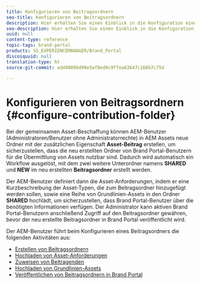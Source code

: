 ```yaml
---
title: Konfigurieren von Beitragsordnern
seo-title: Konfigurieren von Beitragsordnern
description: Hier erhalten Sie einen Einblick in die Konfiguration eines Beitragsordners in Brand Portal.
seo-description: Hier erhalten Sie einen Einblick in die Konfiguration eines Beitragsordners in Brand Portal.
uuid: null
content-type: reference
topic-tags: brand-portal
products: SG_EXPERIENCEMANAGER/Brand_Portal
discoiquuid: null
translation-type: ht
source-git-commit: add4009bd99e5af8ed0c9ffea63647c166b7c75d

---
```



# Konfigurieren von Beitragsordnern {#configure-contribution-folder}

Bei der gemeinsamen Asset-Beschaffung können AEM-Benutzer (Administratoren/Benutzer ohne Administratorrechte) in AEM Assets neue Ordner mit der zusätzlichen Eigenschaft **Asset-Beitrag** erstellen, um sicherzustellen, dass die neu erstellten Ordner von Brand Portal-Benutzern für die Übermittlung von Assets nutzbar sind. Dadurch wird automatisch ein Workflow ausgelöst, mit dem zwei weitere Unterordner namens **SHARED** und **NEW** im neu erstellten **Beitragsordner** erstellt werden.

Der AEM-Benutzer definiert dann die Asset-Anforderungen, indem er eine Kurzbeschreibung der Asset-Typen, die zum Beitragsordner hinzugefügt werden sollen, sowie eine Reihe von Grundlinien-Assets in den Ordner **SHARED** hochlädt, um sicherzustellen, dass Brand Portal-Benutzer über die benötigten Informationen verfügen. Der Administrator kann aktiven Brand Portal-Benutzern anschließend Zugriff auf den Beitragsordner gewähren, bevor der neu erstellte Beitragsordner in Brand Portal veröffentlicht wird.

Der AEM-Benutzer führt beim Konfigurieren eines Beitragsordners die folgenden Aktivitäten aus:

* [Erstellen von Beitragsordnern](brand-portal-create-contribution-folder.md)
* [Hochladen von Asset-Anforderungen](brand-portal-configure-contribution-folder-properties.md)
* [Zuweisen von Beitragenden](brand-portal-configure-contribution-folder-properties.md)
* [Hochladen von Grundlinien-Assets](brand-portal-upload-baseline-assets.md)
* [Veröffentlichen von Beitragsordnern in Brand Portal](brand-portal-publish-contribution-folder-to-brand-portal.md)
